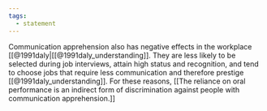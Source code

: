 ```yaml
---
tags:
  - statement
---
```

Communication apprehension also has negative effects in the workplace [[@1991daly|[[@1991daly_understanding]]. They are less likely to be selected during job interviews, attain high status and recognition, and tend to choose jobs that require less communication and therefore prestige [[@1991daly_understanding]]. For these reasons, [[The reliance on oral performance is an indirect form of discrimination against people with communication apprehension.]]